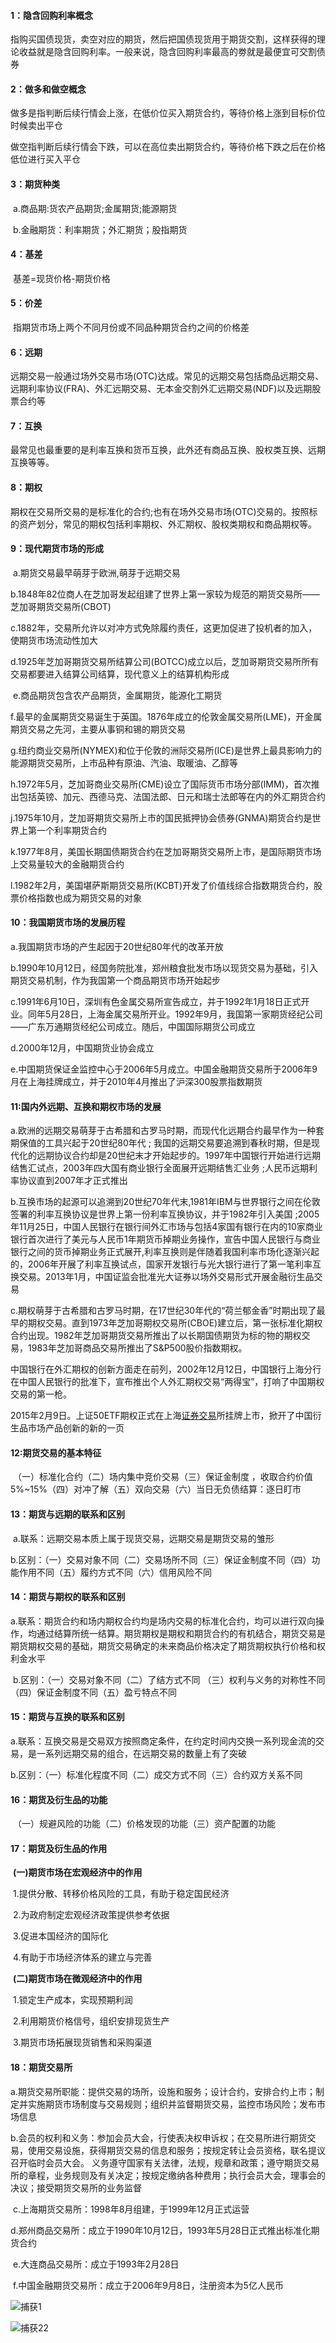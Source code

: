 #### 1：隐含回购利率概念

​	指购买国债现货，卖空对应的期货，然后把国债现货用于期货交割，这样获得的理论收益就是隐含回购利率。一般来说，隐含回购利率最高的劵就是最便宜可交割债券

#### **2：做多和做空概念**

​	做多是指判断后续行情会上涨，在低价位买入期货合约，等待价格上涨到目标价位时候卖出平仓 

​	做空指判断后续行情会下跌，可以在高位卖出期货合约，等待价格下跌之后在价格低位进行买入平仓

#### **3：期货种类**

​	a.商品期:货农产品期货;金属期货;能源期货

​	b.金融期货：利率期货；外汇期货；股指期货

#### **4：基差**

​	基差=现货价格-期货价格

#### **5：价差**

​	指期货市场上两个不同月份或不同品种期货合约之间的价格差

#### **6：远期**

​	远期交易一般通过场外交易市场(OTC)达成。常见的远期交易包括商品远期交易、远期利率协议(FRA)、外汇远期交易、无本金交割外汇远期交易(NDF)以及远期股票合约等

#### **7：互换**

​	最常见也最重要的是利率互换和货币互换，此外还有商品互换、股权类互换、远期互换等等。

#### **8：期权**

​	期权在交易所交易的是标准化的合约;也有在场外交易市场(OTC)交易的。按照标的资产划分，常见的期权包括利率期权、外汇期权、股权类期权和商品期权等。

#### **9：现代期货市场的形成**

​	a.期货交易最早萌芽于欧洲,萌芽于远期交易

​	b.1848年82位商人在芝加哥发起组建了世界上第一家较为规范的期货交易所——芝加哥期货交易所(CBOT)

​	c.1882年，交易所允许以对冲方式免除履约责任，这更加促进了投机者的加入，使期货市场流动性加大

​	d.1925年芝加哥期货交易所结算公司(BOTCC)成立以后，芝加哥期货交易所所有交易都要进入结算公司结算，现代意义上的结算机构形成

​	e.商品期货包含农产品期货，金属期货，能源化工期货

​	f.最早的金属期货交易诞生于英国。1876年成立的伦敦金属交易所(LME)，开金属期货交易之先河，主要从事铜和锡的期货交易

​	g.纽约商业交易所(NYMEX)和位于伦敦的洲际交易所(ICE)是世界上最具影响力的能源期货交易所，上市品种有原油、汽油、取暖油、乙醇等

​	h.1972年5月，芝加哥商业交易所(CME)设立了国际货币市场分部(IMM)，首次推出包括英镑、加元、西德马克、法国法郎、日元和瑞士法郎等在内的外汇期货合约

​	j.1975年10月，芝加哥期货交易所上市的国民抵押协会债券(GNMA)期货合约是世界上第一个利率期货合约

​	k.1977年8月，美国长期国债期货合约在芝加哥期货交易所上市，是国际期货市场上交易量较大的金融期货合约

​	l.1982年2月，美国堪萨斯期货交易所(KCBT)开发了价值线综合指数期货合约，股票价格指数也成为期货交易的对象

#### **10：我国期货市场的发展历程**

a.我国期货市场的产生起因于20世纪80年代的改革开放 

b.1990年10月12日，经国务院批准，郑州粮食批发市场以现货交易为基础，引入期货交易机制，作为我国第一个商品期货市场开始起步

c.1991年6月10日，深圳有色金属交易所宣告成立，并于1992年1月18日正式开业。同年5月28日，上海金属交易所开业。1992年9月，我国第一家期货经纪公司——广东万通期货经纪公司成立。随后，中国国际期货公司成立

d.2000年12月，中国期货业协会成立

e.中国期货保证金监控中心于2006年5月成立。中国金融期货交易所于2006年9月在上海挂牌成立，并于2010年4月推出了沪深300股票指数期货

#### **11:国内外远期、互换和期权市场的发展**

a.欧洲的远期交易萌芽于古希腊和古罗马时期，而现代化远期合约最早作为一种套期保值的工具兴起于20世纪80年代  ; 我国的远期交易要追溯到春秋时期，但是现代化的远期协议合约却是20世纪末才开始起步的。1997年中国银行开始进行远期结售汇试点，2003年四大国有商业银行全面展开远期结售汇业务   ;人民币远期利率协议直到2007年才正式推出

b.互换市场的起源可以追溯到20世纪70年代末,1981年IBM与世界银行之间在伦敦签署的利率互换协议是世界上第一份利率互换协议，并于1982年引入美国  ;2005年11月25日，中国人民银行在银行间外汇市场与包括4家国有银行在内的10家商业银行首次进行了美元与人民币1年期货币掉期业务操作，宣告中国人民银行与商业银行之间的货币掉期业务正式展开,利率互换则是伴随着我国利率市场化逐渐兴起的，2006年开展了利率互换试点，国家开发银行与光大银行进行了第一笔利率互换交易。2013年1月，中国证监会批准光大证券以场外交易形式开展金融衍生品交易

c.期权萌芽于古希腊和古罗马时期，在17世纪30年代的“荷兰郁金香”时期出现了最早的期权交易。直到1973年芝加哥期权交易所(CBOE)建立后，第一张标准化期权合约出现。1982年芝加哥期货交易所推出了以长期国债期货为标的物的期权交易，1983年芝加哥商品交易所推出了S&P500股价指数期权。

中国银行在外汇期权的创新方面走在前列，2002年12月12日，中国银行上海分行在中国人民银行的批准下，宣布推出个人外汇期权交易“两得宝”，打响了中国期权交易的第一枪。

2015年2月9日。上证50ETF期权正式在上海[证券交易](https://www.wangxiao.cn/zq/218/)所挂牌上市，掀开了中国衍生品市场产品创新的新的一页

#### **12:期货交易的基本特征**

​	（一）标准化合约（二）场内集中竞价交易（三）保证金制度 ，收取合约价值5%~15%（四）对冲了解（五）双向交易（六）当日无负债结算：逐日盯市 

#### **13：期货与远期的联系和区别**

​	a.联系：远期交易本质上属于现货交易，远期交易是期货交易的雏形

​	b.区别：（一）交易对象不同（二）交易场所不同（三）保证金制度不同（四）功能作用不同（五）履约方式不同（六）信用风险不同

#### **14：期货与期权的联系和区别**

​	a.联系：期货合约和场内期权合约均是场内交易的标准化合约，均可以进行双向操作，均通过结算所统一结算。期货期权是期权和期货合约的有机结合，期货交易是期货期权交易的基础，期货交易确定的未来商品价格决定了期货期权执行价格和权利金水平

​	b.区别：（一）交易对象不同（二）了结方式不同 （三）权利与义务的对称性不同（四）保证金制度不同（五）盈亏特点不同

#### **15：期货与互换的联系和区别**

​	a.联系：互换交易是交易双方按照商定条件，在约定时间内交换一系列现金流的交易，是一系列远期交易的组合，在远期交易的数量上有了突破

​	b.区别：（一）标准化程度不同（二）成交方式不同（三）合约双方关系不同

#### **16：期货及衍生品的功能**

​	（一）规避风险的功能（二）价格发现的功能（三）资产配置的功能

#### 17：期货及衍生品的作用

​	**(一)期货市场在宏观经济中的作用**

​	1.提供分散、转移价格风险的工具，有助于稳定国民经济

​	2.为政府制定宏观经济政策提供参考依据

​	3.促进本国经济的国际化

​	4.有助于市场经济体系的建立与完善

​	**(二)期货市场在微观经济中的作用**

​	1.锁定生产成本，实现预期利润

​	2.利用期货价格信号，组织安排现货生产

​	3.期货市场拓展现货销售和采购渠道

#### **18：期货交易所**

​	a.期货交易所职能：提供交易的场所，设施和服务；设计合约，安排合约上市；制定并实施期货市场制度与交易规则；组织并监督期货交易，监控市场风险；发布市场信息

​	b.会员的权利和义务：参加会员大会，行使表决权申诉权；在交易所进行期货交易，使用交易设施，获得期货交易的信息和服务；按规定转让会员资格，联名提议召开临时会员大会。     义务遵守国家有关法律，法规，规章和政策；遵守期货交易所的章程，业务规则及有关决定；按规定缴纳各种费用；执行会员大会，理事会的决议；接受期货交易所的业务监督

​	c.上海期货交易所：1998年8月组建，于1999年12月正式运营

​	d.郑州商品交易所：成立于1990年10月12日，1993年5月28日正式推出标准化期货合约        

​	e.大连商品交易所：成立于1993年2月28日

​	f.中国金融期货交易所：成立于2006年9月8日，注册资本为5亿人民币

![捕获1](../pitures/%E6%8D%95%E8%8E%B71.JPG)

![捕获22](../pitures/%E6%8D%95%E8%8E%B722-1629379202644.JPG)
